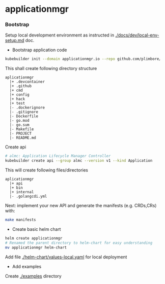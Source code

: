 # applicationmgr


### Bootstrap

Setup local development environment as instructed in [./docs/dev/local-env-setup.md](./docs/dev/local-env-setup.md) doc.


- Bootstrap application code

```sh
kubebuilder init --domain applicationmgr.io --repo github.com/plimbore/applicationmgr
```

This shall create following directory structure

```
aplicationmgr
  |+ .devcontainer
  |+ .github
  |+ cmd
  |+ config
  |+ hack
  |+ test
  |- .dockerignore
  |- .gitignore
  |- Dockerfile
  |- go.mod
  |- go.sum
  |- Makefile
  |- PROJECT
  |- README.md
```


Create api

```sh
# almc: Application Lifecycle Manager Controller
kubebuilder create api --group almc --version v1 --kind Application
```

This will create following files/directories

```
aplicationmgr
  |+ api
  |+ bin
  |+ internal
  |- .golangcdi.yml
```

Next: implement your new API and generate the manifests (e.g. CRDs,CRs) with:

```sh
make manifests
```

- Create basic helm chart

```sh
helm create applicationmgr
# Renamed the parent directory to helm-chart for easy understanding
mv applicationmgr helm-chart
```

Add file [./helm-chart/values-local.yaml](./helm-chart/values-local.yaml) for local deployment

- Add examples

Create [./examples](./examples/) directory

